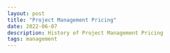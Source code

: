 ```yaml
---
layout: post
title: "Project Management Pricing"
date: 2022-06-07
description: History of Project Management Pricing
tags: management
---
```


